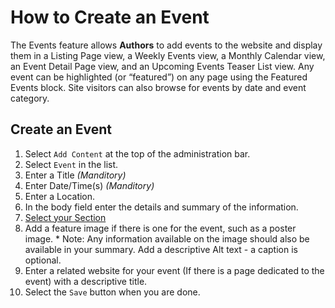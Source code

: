 # How to Create an Event
The Events feature allows **Authors** to add events to the website and display them in a Listing Page view, a Weekly Events view, a Monthly Calendar view, an Event Detail Page view, and an Upcoming Events Teaser List view. Any event can be highlighted (or “featured”) on any page using the Featured Events block. Site visitors can also browse for events by date and event category.

## Create an Event
1. Select `Add Content` at the top of the administration bar.
2. Select `Event` in the list.
3. Enter a Title *(Manditory)*
4. Enter Date/Time(s) *(Manditory)*
5. Enter a Location.
6. In the body field enter the details and summary of the information.
7. [Select your Section](taxonomies.md#Sections)
8. Add a feature image if there is one for the event, such as a poster image. * Note: Any information available on the image should also be available in your summary. Add a descriptive Alt text - a caption is optional.
9. Enter a related website for your event (If there is a page dedicated to the event) with a descriptive title.
10. Select the `Save` button when you are done.
